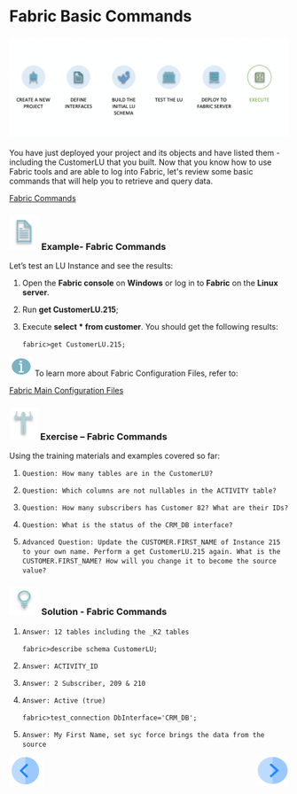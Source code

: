 # Fabric Basic Commands

### ![](/academy/Training_Level_1/04_fabric_runtime/images/fabric_execute_04.png)

You have just deployed your project and  its objects and have listed them - including the CustomerLU that you built. Now that you know how to use  Fabric tools and are able to log into Fabric, let's review some basic commands that will help you to retrieve and query data.

[Fabric Commands](/articles/02_fabric_architecture/04_fabric_commands.md)



### ![](/academy/Training_Level_1/03_fabric_basic_LU/images/example.png) Example- Fabric Commands

Let’s test an LU Instance and see the results:

1. Open the **Fabric console** on **Windows** or log in to **Fabric** on the **Linux server**.

2. Run **get CustomerLU.215**;

3. Execute **select * from customer**. You should get the following results:

   `fabric>get CustomerLU.215;`
   
   
   
   

![](/academy/Training_Level_1/03_fabric_basic_LU/images/information.png) To learn more about Fabric Configuration Files, refer to: 

[Fabric Main Configuration Files](/articles/02_fabric_architecture/05_fabric_main_configuration_files.md)



### ![](/academy/Training_Level_1/03_fabric_basic_LU/images/Exercise.png) Exercise – Fabric Commands

Using the training materials and examples covered so far:

1. `Question: How many tables are in the CustomerLU?`

2. `Question: Which columns are not nullables in the ACTIVITY table?`

3. `Question: How many subscribers has Customer 82? What are their IDs?`

4. `Question: What is the status of the CRM_DB interface?`

5. `Advanced Question: Update the CUSTOMER.FIRST_NAME of Instance 215 to your own name. Perform a get CustomerLU.215 again. What is the CUSTOMER.FIRST_NAME? How will you change it to become the source value?`

   

### ![](/academy/Training_Level_1/03_fabric_basic_LU/images/Solution.png) Solution - Fabric Commands

1. `Answer: 12 tables including the _K2 tables`

   `fabric>describe schema CustomerLU;`

2. `Answer: ACTIVITY_ID`

3. `Answer: 2 Subscriber, 209 & 210`

4. `Answer: Active (true)`

   `fabric>test_connection DbInterface='CRM_DB';`

5. `Answer: My First Name, set syc force brings the data from the source`











 [![Previous](/articles/images/Previous.png)](/academy/Training_Level_1/04_fabric_runtime/03_fabric_deployment.md)[<img align="right" width="60" height="54" src="/articles/images/Next.png">](/academy/Training_Level_1/04_fabric_runtime/05_cassandra_main_keyspaces_and_commands.md)

 

